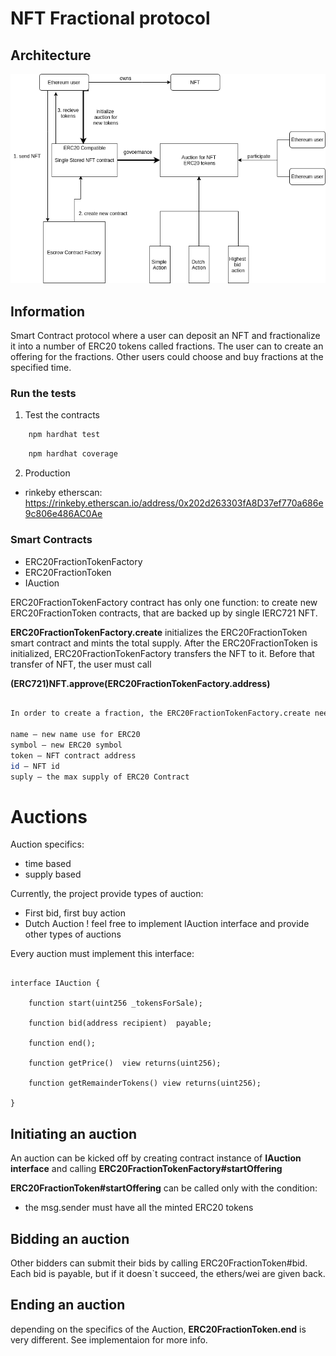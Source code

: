# NFT Fractional protocol

## Architecture


![Alt text](docs/architecture.png?raw=true "Architecture")

## Information

Smart Contract protocol where a user can deposit an NFT and fractionalize it into a number of ERC20 tokens called fractions. The user can to create an offering for the fractions. Other users could choose and buy fractions at the specified time.

### Run the tests

1. Test the contracts

```bash
    npm hardhat test
```

```bash
    npm hardhat coverage
```

2. Production

- rinkeby etherscan: https://rinkeby.etherscan.io/address/0x202d263303fA8D37ef770a686e9c806e486AC0Ae

### Smart Contracts
- ERC20FractionTokenFactory
- ERC20FractionToken
- IAuction

ERC20FractionTokenFactory contract has only one function: to create new ERC20FractionToken contracts, that are backed up by single IERC721 NFT.

<b>ERC20FractionTokenFactory.create</b> initializes the ERC20FractionToken smart contract and mints the total supply. After the ERC20FractionToken is initialized, ERC20FractionTokenFactory transfers the NFT to it.
Before that transfer of NFT, the user must call 

<b>(ERC721)NFT.approve(ERC20FractionTokenFactory.address)</b>


```bash

In order to create a fraction, the ERC20FractionTokenFactory.create needs the following parameters:

name — new name use for ERC20
symbol — new ERC20 symbol
token — NFT contract address
id — NFT id
suply — the max supply of ERC20 Contract

```

# Auctions


Auction specifics:

- time based
- supply based
 
Currently, the project provide types of auction:
- First bid, first buy action
- Dutch Auction
! feel free to implement IAuction interface and provide other types of auctions

Every auction must implement this interface:

```{solidity}

interface IAuction {

    function start(uint256 _tokensForSale);

    function bid(address recipient)  payable;

    function end();

    function getPrice()  view returns(uint256);

    function getRemainderTokens() view returns(uint256);

}
```
## Initiating an auction


An auction can be kicked off by creating contract instance of <b>IAuction interface</b> and calling <b>ERC20FractionTokenFactory#startOffering</b>

<b>ERC20FractionToken#startOffering</b> can be called only with the condition:
- the msg.sender must have all the minted ERC20 tokens

## Bidding an auction
Other bidders can submit their bids by calling ERC20FractionToken#bid. Each bid is payable, but if it doesn`t succeed,
the ethers/wei are given back.

## Ending an auction
depending on the specifics of the Auction, <b>ERC20FractionToken.end</b> is very different. See implementaion for more info.
